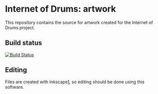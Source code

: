 # Internet of Drums: artwork

This repository contains the source for artwork created for the Internet of
Drums project.

## Build status

[![Build Status](https://travis-ci.org/internetofdrums/artwork.svg?branch=master)](https://travis-ci.org/internetofdrums/artwork)

## Editing

Files are created with Inkscape[1], so editing should be done using this
software.

[1]: https://inkscape.org

